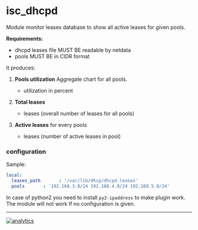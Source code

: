 # isc_dhcpd

Module monitor leases database to show all active leases for given pools.

**Requirements:**
-   dhcpd leases file MUST BE readable by netdata
-   pools MUST BE in CIDR format

It produces:

1.  **Pools utilization** Aggregate chart for all pools.
    -   utilization in percent

2.  **Total leases**
    -   leases (overall number of leases for all pools)

3.  **Active leases** for every pools
    -   leases (number of active leases in pool)

### configuration

Sample:

```yaml
local:
  leases_path       : '/var/lib/dhcp/dhcpd.leases'
  pools       : '192.168.3.0/24 192.168.4.0/24 192.168.5.0/24'
```

In case of python2 you need to  install `py2-ipaddress` to make plugin work.
The module will not work If no configuration is given.

---

[![analytics](https://www.google-analytics.com/collect?v=1&aip=1&t=pageview&_s=1&ds=github&dr=https%3A%2F%2Fgithub.com%2Fnetdata%2Fnetdata&dl=https%3A%2F%2Fmy-netdata.io%2Fgithub%2Fcollectors%2Fpython.d.plugin%2Fisc_dhcpd%2FREADME&_u=MAC~&cid=5792dfd7-8dc4-476b-af31-da2fdb9f93d2&tid=UA-64295674-3)]()
